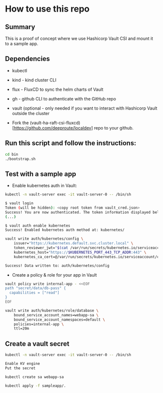 # How to use this repo

## Summary

This is a proof of concept where we use Hashicorp Vault CSI and mount it to a sample app.

## Dependencies

- kubectl
- kind - kind cluster CLI
- flux - FluxCD to sync the helm charts of Vault
- gh - github CLI to authenticate with the GitHub repo
- vault (optional - only needed if you want to interact with Hashicorp Vault outside the cluster

- Fork the (vault-ha-raft-csi-fluxcd)[https://github.com/deeproute/localdev] repo to your github.

## Run this script and follow the instructions:
```sh
cd bin
./bootstrap.sh
```

## Test with a sample app


- Enable kubernetes auth in Vault:

```sh
kubectl -n vault-server exec -it vault-server-0 -- /bin/sh

$ vault login
Token (will be hidden): <copy root token from vault_cred.json>
Success! You are now authenticated. The token information displayed below
(...)

$ vault auth enable kubernetes
Success! Enabled kubernetes auth method at: kubernetes/

vault write auth/kubernetes/config \
    issuer="https://kubernetes.default.svc.cluster.local" \
    token_reviewer_jwt="$(cat /var/run/secrets/kubernetes.io/serviceaccount/token)" \
    kubernetes_host="https://$KUBERNETES_PORT_443_TCP_ADDR:443" \
    kubernetes_ca_cert=@/var/run/secrets/kubernetes.io/serviceaccount/ca.crt

Success! Data written to: auth/kubernetes/config
```

- Create a policy & role for your app in Vault

```sh
vault policy write internal-app - <<EOF
path "secret/data/db-pass" {
  capabilities = ["read"]
}
EOF

vault write auth/kubernetes/role/database \
    bound_service_account_names=webapp-sa \
    bound_service_account_namespaces=default \
    policies=internal-app \
    ttl=20m
```

## Create a vault secret

```sh
kubectl -n vault-server exec -it vault-server-0 -- /bin/sh

Enable KV engine
Put the secret
```

```sh
kubectl create sa webapp-sa

kubectl apply -f sampleapp/.
```